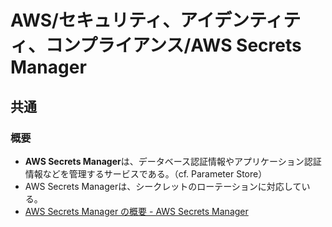# AWS/セキュリティ、アイデンティティ、コンプライアンス/AWS Secrets Manager

## 共通

### 概要

- **AWS Secrets Manager**は、データベース認証情報やアプリケーション認証情報などを管理するサービスである。（cf. Parameter Store）
- AWS Secrets Managerは、シークレットのローテーションに対応している。
- [AWS Secrets Manager の概要 - AWS Secrets Manager](https://docs.aws.amazon.com/ja_jp/secretsmanager/latest/userguide/intro.html)
